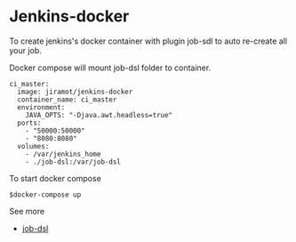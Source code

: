 # Jenkins-docker

To create jenkins's docker container with plugin job-sdl to auto re-create all your job.

Docker compose will mount job-dsl folder to container.

```
ci_master:
  image: jiramot/jenkins-docker
  container_name: ci_master
  environment:
    JAVA_OPTS: "-Djava.awt.headless=true"
  ports:
    - "50000:50000"
    - "8080:8080"
  volumes:
    - /var/jenkins_home
    - ./job-dsl:/var/job-dsl
```

To start docker compose

```
$docker-compose up
```

See more
- [job-dsl](https://github.com/jenkinsci/job-dsl-plugin)